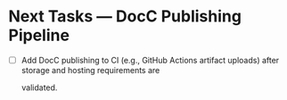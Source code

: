 # Next Tasks — DocC Publishing Pipeline

- [ ] Add DocC publishing to CI (e.g., GitHub Actions artifact uploads) after storage and hosting requirements are

  validated.
